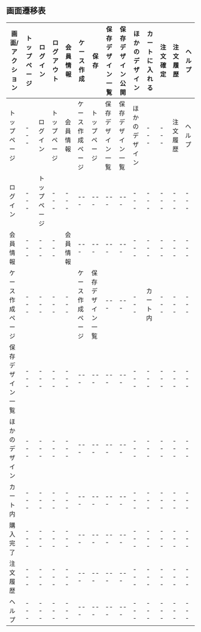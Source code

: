 ## 画面遷移表
|画面/アクション|トップページ|ログイン|ログアウト|会員情報|ケース作成|保存|保存デザイン一覧|保存デザイン公開|ほかのデザイン|カートに入れる|注文確定|注文履歴|ヘルプ|
|---|---|---|---|---|---|---|---|---|---|---|---|---|---|
|トップページ|---|ログイン|トップページ|会員情報|ケース作成ページ|トップページ|保存デザイン一覧|保存デザイン一覧|ほかのデザイン|---|---|注文履歴|ヘルプ|
|ログイン|---|トップページ|---|---|---|---|---|---|---|---|---|---|---|
|会員情報|---|---|---|会員情報|---|---|---|---|---|---|---|---|---|
|ケース作成ページ|---|---|---|---|ケース作成ページ|保存デザイン一覧|---|---|---|カート内|---|---|---|
|保存デザイン一覧|---|---|---|---|---|---|---|---|---|---|---|---|---|
|ほかのデザイン|---|---|---|---|---|---|---|---|---|---|---|---|---|
|カート内|---|---|---|---|---|---|---|---|---|---|---|---|---|
|購入完了|---|---|---|---|---|---|---|---|---|---|---|---|---|
|注文履歴|---|---|---|---|---|---|---|---|---|---|---|---|---|
|ヘルプ|---|---|---|---|---|---|---|---|---|---|---|---|---|
